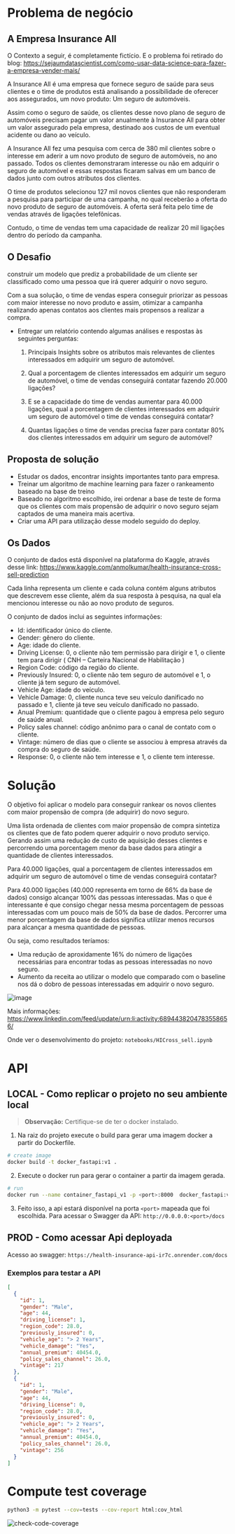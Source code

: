 # Problema de negócio

## A Empresa Insurance All

O Contexto a seguir, é completamente fictício. E o problema foi retirado do blog: https://sejaumdatascientist.com/como-usar-data-science-para-fazer-a-empresa-vender-mais/

A Insurance All é uma empresa que fornece seguro de saúde para seus clientes e o time de produtos está analisando a possibilidade de oferecer aos assegurados, um novo produto: Um seguro de automóveis.

Assim como o seguro de saúde, os clientes desse novo plano de seguro de automóveis precisam pagar um valor anualmente à Insurance All para obter um valor assegurado pela empresa, destinado aos custos de um eventual acidente ou dano ao veículo.

A Insurance All fez uma pesquisa com cerca de 380 mil clientes sobre o interesse em aderir a um novo produto de seguro de automóveis, no ano passado. Todos os clientes demonstraram interesse ou não em adquirir o seguro de automóvel e essas respostas ficaram salvas em um banco de dados junto com outros atributos dos clientes.

O time de produtos selecionou 127 mil novos clientes que não responderam a pesquisa para participar de uma campanha, no qual receberão a oferta do novo produto de seguro de automóveis. A oferta será feita pelo time de vendas através de ligações telefônicas.

Contudo, o time de vendas tem uma capacidade de realizar 20 mil ligações dentro do período da campanha.

## O Desafio

construir um modelo que prediz a probabilidade de um cliente ser classificado como uma pessoa que irá querer adquirir o novo seguro.

Com a sua solução, o time de vendas espera conseguir priorizar as pessoas com maior interesse no novo produto e assim, otimizar a campanha realizando apenas contatos aos clientes mais propensos a realizar a compra.

- Entregar um relatório contendo algumas análises e respostas às seguintes perguntas:

  1. Principais Insights sobre os atributos mais relevantes de clientes interessados em adquirir um seguro de automóvel.

  2. Qual a porcentagem de clientes interessados em adquirir um seguro de automóvel, o time de vendas conseguirá contatar fazendo 20.000 ligações?

  3. E se a capacidade do time de vendas aumentar para 40.000 ligações, qual a porcentagem de clientes interessados em adquirir um seguro de automóvel o time de vendas conseguirá contatar?

  4. Quantas ligações o time de vendas precisa fazer para contatar 80% dos clientes interessados em adquirir um seguro de automóvel?

## Proposta de solução

- Estudar os dados, encontrar insights importantes tanto para empresa.
- Treinar um algoritmo de machine learning para fazer o rankeamento baseado na base de treino
- Baseado no algoritmo escolhido, irei ordenar a base de teste de forma que os clientes com mais propensão de adquirir o novo seguro sejam captados de uma maneira mais acertiva.
- Criar uma API para utilização desse modelo seguido do deploy.

## Os Dados

O conjunto de dados está disponível na plataforma do Kaggle, através desse link: https://www.kaggle.com/anmolkumar/health-insurance-cross-sell-prediction

Cada linha representa um cliente e cada coluna contém alguns atributos que descrevem esse cliente, além da sua resposta à pesquisa, na qual ela mencionou interesse ou não ao novo produto de seguros.

O conjunto de dados inclui as seguintes informações:

- Id: identificador único do cliente.
- Gender: gênero do cliente.
- Age: idade do cliente.
- Driving License: 0, o cliente não tem permissão para dirigir e 1, o cliente tem para dirigir ( CNH – Carteira Nacional de Habilitação )
- Region Code: código da região do cliente.
- Previously Insured: 0, o cliente não tem seguro de automóvel e 1, o cliente já tem seguro de automóvel.
- Vehicle Age: idade do veículo.
- Vehicle Damage: 0, cliente nunca teve seu veículo danificado no passado e 1, cliente já teve seu veículo danificado no passado.
- Anual Premium: quantidade que o cliente pagou à empresa pelo seguro de saúde anual.
- Policy sales channel: código anônimo para o canal de contato com o cliente.
- Vintage: número de dias que o cliente se associou à empresa através da compra do seguro de saúde.
- Response: 0, o cliente não tem interesse e 1, o cliente tem interesse.

# Solução

O objetivo foi aplicar o modelo para conseguir rankear os novos clientes com maior propensão de compra (de adquirir) do novo seguro.

Uma lista ordenada de clientes com maior propensão de compra sintetiza os clientes que de fato podem querer adquirir o novo produto
serviço. Gerando assim uma redução de custo de aquisição desses clientes e percorrendo uma porcentagem menor da base dados para atingir a quantidade de clientes interessados.

Para 40.000 ligações, qual a porcentagem de clientes interessados em adquirir um seguro de automóvel o time de vendas conseguirá contatar?

Para 40.000 ligações (40.000 representa em torno de 66% da base de dados) consigo alcançar 100% das pessoas interessadas. Mas o que é interessante é que consigo chegar nessa mesma porcentagem de pessoas interessadas com um pouco mais de 50% da base de dados. Percorrer uma menor porcentagem da base de dados significa utilizar menos recursos para alcançar a mesma quantidade de pessoas.

Ou seja, como resultados teríamos:

- Uma redução de aproxidamente 16% do número de ligações necessárias para encontrar todas as pessoas interessadas no novo seguro.
- Aumento da receita ao utilizar o modelo que comparado com o baseline nos dá o dobro de pessoas interessadas em adquirir o novo seguro.

![image](notebooks/teste.png)

Mais informações: https://www.linkedin.com/feed/update/urn:li:activity:6894438204783558656/

Onde ver o desenvolvimento do projeto: `notebooks/HICross_sell.ipynb`

# API

## LOCAL - Como replicar o projeto no seu ambiente local

> **Observação:** Certifique-se de ter o docker instalado.

1. Na raiz do projeto execute o build para gerar uma imagem docker a partir
   do Dockerfile.

```sh
# create image
docker build -t docker_fastapi:v1 .
```

2. Execute o docker run para gerar o container a partir da imagem gerada.

```sh
# run
docker run --name container_fastapi_v1 -p <port>:8000  docker_fastapi:v1
```

3. Feito isso, a api estará disponível na porta `<port>` mapeada que
   foi escolhida. Para acessar o Swagger da API: `http://0.0.0.0:<port>/docs`

## PROD - Como acessar Api deployada

Acesso ao swagger: `https://health-insurance-api-ir7c.onrender.com/docs`

### Exemplos para testar a API

```json
[
  {
    "id": 1,
    "gender": "Male",
    "age": 44,
    "driving_license": 1,
    "region_code": 28.0,
    "previously_insured": 0,
    "vehicle_age": "> 2 Years",
    "vehicle_damage": "Yes",
    "annual_premium": 40454.0,
    "policy_sales_channel": 26.0,
    "vintage": 217
  },
  {
    "id": 1,
    "gender": "Male",
    "age": 44,
    "driving_license": 0,
    "region_code": 28.0,
    "previously_insured": 0,
    "vehicle_age": "> 2 Years",
    "vehicle_damage": "Yes",
    "annual_premium": 40454.0,
    "policy_sales_channel": 26.0,
    "vintage": 256
  }
]
```

# Compute test coverage

```sh
python3 -m pytest --cov=tests --cov-report html:cov_html
```

![check-code-coverage](https://img.shields.io/badge/code--coverage-25-brightgreen)
